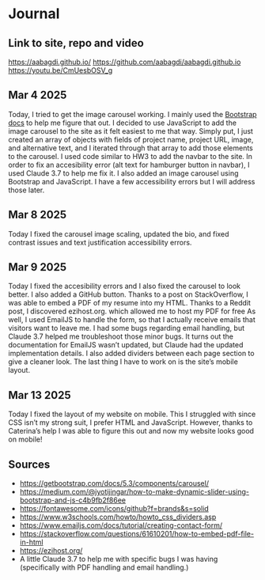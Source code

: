 # Journal
## Link to site, repo and video
https://aabagdi.github.io/
https://github.com/aabagdi/aabagdi.github.io
https://youtu.be/CmUesbOSV_g
## Mar 4 2025
Today, I tried to get the image carousel working. I mainly used the [Bootstrap docs](https://getbootstrap.com/docs/5.3/components/navbar/) to help me figure that out. I decided to use JavaScript to add the image carousel to the site as it felt easiest to me that way. Simply put, I just created an array of objects with fields of project name, project URL, image, and alternative text, and I iterated through that array to add those elements to the carousel. I used code similar to HW3 to add the navbar to the site. In order to fix an accesibility error (alt text for hamburger button in navbar), I used Claude 3.7 to help me fix it. I also added an image carousel using Bootstrap and JavaScript. I have a few accessibility errors but I will address those later.
## Mar 8 2025
Today I fixed the carousel image scaling, updated the bio, and fixed contrast issues and text justification accessibility errors.
## Mar 9 2025
Today I fixed the accesibility errors and I also fixed the carousel to look better. I also added a GitHub button. Thanks to a post on StackOverflow, I was able to embed a PDF of my resume into my HTML. Thanks to a Reddit post, I discovered ezihost.org. which allowed me to host my PDF for free As well, I used EmailJS to handle the form, so that I actually receive emails that visitors want to leave me. I had some bugs regarding email handling, but Claude 3.7 helped me troubleshoot those minor bugs. It turns out the documentation for EmailJS wasn’t updated, but Claude had the updated implementation details. I also added dividers between each page section to give a cleaner look. The last thing I have to work on is the site’s mobile layout.
## Mar 13 2025
Today I fixed the layout of my website on mobile. This I struggled with since CSS isn’t my strong suit, I prefer HTML and JavaScript. However, thanks to Caterina’s help I was able to figure this out and now my website looks good on mobile!
## Sources
* https://getbootstrap.com/docs/5.3/components/carousel/
* https://medium.com/@jyotijingar/how-to-make-dynamic-slider-using-bootstrap-and-js-c4b9fb2f86ee
* https://fontawesome.com/icons/github?f=brands&s=solid
* https://www.w3schools.com/howto/howto_css_dividers.asp
* https://www.emailjs.com/docs/tutorial/creating-contact-form/
* https://stackoverflow.com/questions/61610201/how-to-embed-pdf-file-in-html
* https://ezihost.org/
* A little Claude 3.7 to help me with specific bugs I was having (specifically with PDF handling and email handling.)
